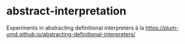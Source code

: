 # abstract-interpretation

Experiments in abstracting definitional interpreters à la https://plum-umd.github.io/abstracting-definitional-interpreters/

